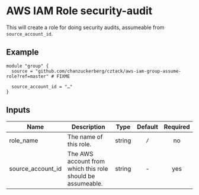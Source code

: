 # AWS IAM Role security-audit

This will create a role for doing security audits, assumeable from `source_account_id`.


## Example

```hcl
module "group" {
  source = "github.com/chanzuckerberg/cztack/aws-iam-group-assume-role?ref=master" # FIXME

  source_account_id = "…"
}
```

<!-- START -->

## Inputs

| Name | Description | Type | Default | Required |
|------|-------------|:----:|:-----:|:-----:|
| role_name | The name of this role. | string | `/` | no |
| source_account_id | The AWS account from which this role should be assumeable. | string | - | yes |

<!-- END -->

